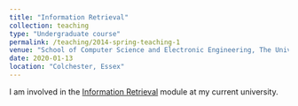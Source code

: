 ```yaml
---
title: "Information Retrieval"
collection: teaching
type: "Undergraduate course"
permalink: /teaching/2014-spring-teaching-1
venue: "School of Computer Science and Electronic Engineering, The University of Essex"
date: 2020-01-13
location: "Colchester, Essex"
---
```


I am involved in the [Information Retrieval](https://www1.essex.ac.uk/modules/Default.aspx?coursecode=CE306) module at my current university.
